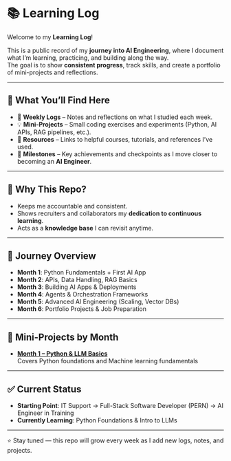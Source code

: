 # 📚 Learning Log  

Welcome to my **Learning Log**!  

This is a public record of my **journey into AI Engineering**, where I document what I’m learning, practicing, and building along the way.  
The goal is to show **consistent progress**, track skills, and create a portfolio of mini-projects and reflections.  

---

## 🚀 What You’ll Find Here  

- 📝 **Weekly Logs** – Notes and reflections on what I studied each week.  
- 💡 **Mini-Projects** – Small coding exercises and experiments (Python, AI APIs, RAG pipelines, etc.).  
- 📖 **Resources** – Links to helpful courses, tutorials, and references I’ve used.  
- 🎯 **Milestones** – Key achievements and checkpoints as I move closer to becoming an **AI Engineer**.  

---

## 🔎 Why This Repo?  

- Keeps me accountable and consistent.  
- Shows recruiters and collaborators my **dedication to continuous learning**.  
- Acts as a **knowledge base** I can revisit anytime.  

---

## 📆 Journey Overview  

- **Month 1**: Python Fundamentals + First AI App  
- **Month 2**: APIs, Data Handling, RAG Basics  
- **Month 3**: Building AI Apps & Deployments  
- **Month 4**: Agents & Orchestration Frameworks  
- **Month 5**: Advanced AI Engineering (Scaling, Vector DBs)  
- **Month 6**: Portfolio Projects & Job Preparation  

---

## 📂 Mini-Projects by Month
- **[Month 1 – Python & LLM Basics](month-01_python-llm-basics/README.md)**  
  Covers Python foundations and Machine learning fundamentals

--- 
## ✅ Current Status  

- **Starting Point**: IT Support → Full-Stack Software Developer (PERN) → AI Engineer in Training  
- **Currently Learning**: Python Foundations & Intro to LLMs  

---
⭐ Stay tuned — this repo will grow every week as I add new logs, notes, and projects.  
